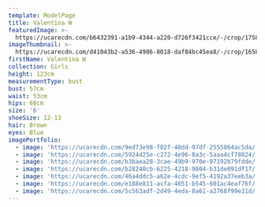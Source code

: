 ```yaml
---
template: ModelPage
title: Valentina W
featuredImage: >-
  https://ucarecdn.com/b6432391-a1b9-4344-a220-d726f3421cce/-/crop/1758x991/0,145/-/preview/
imageThumbnail: >-
  https://ucarecdn.com/d41043b2-a536-4986-8018-daf84bc45ea8/-/crop/1658x2543/237,34/-/preview/
firstName: Valentina W
collection: Girls
height: 123cm
measurementType: bust
bust: 57cm
waist: 53cm
hips: 60cm
size: '6'
shoeSize: 12-13
hair: Brown
eyes: Blue
imagePortfolio:
  - image: 'https://ucarecdn.com/9ed73e98-f02f-40dd-97df-2555064ac5da/'
  - image: 'https://ucarecdn.com/5924d25e-c272-4e96-8a3c-5aaa4cf78824/'
  - image: 'https://ucarecdn.com/b3baea28-3cae-49b9-970e-97192b79fdde/'
  - image: 'https://ucarecdn.com/b28240cb-6225-4218-9804-b31de091df17/'
  - image: 'https://ucarecdn.com/46a4ddc5-a62e-4cdc-9ef5-4192a37eeb3a/'
  - image: 'https://ucarecdn.com/e188e811-acfa-4651-b545-601ac4eaf76f/'
  - image: 'https://ucarecdn.com/5c563adf-2d49-4eda-8a61-a2768f99e31d/'
---
```


